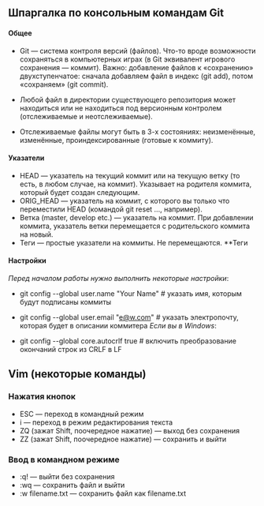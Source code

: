 ## Шпаргалка по консольным командам Git
#### Общее
* Git — система контроля версий (файлов). Что-то вроде возможности сохраняться в компьютерных играх (в Git эквивалент игрового сохранения — коммит). Важно: добавление файлов к «сохранению» двухступенчатое: сначала добавляем файл в индекс (git add), потом «сохраняем» (git commit).

* Любой файл в директории существующего репозитория может находиться или не находиться под версионным контролем (отслеживаемые и неотслеживаемые).

* Отслеживаемые файлы могут быть в 3-х состояниях: неизменённые, изменённые, проиндексированные (готовые к коммиту).

#### Указатели
* HEAD — указатель на текущий коммит или на текущую ветку (то есть, в любом случае, на коммит). Указывает на родителя коммита, который будет создан следующим.
* ORIG_HEAD — указатель на коммит, с которого вы только что переместили HEAD (командой git reset ..., например).
* Ветка (master, develop etc.) — указатель на коммит. При добавлении коммита, указатель ветки перемещается с родительского коммита на новый.
* Теги — простые указатели на коммиты. Не перемещаются.
**Теги

#### Настройки
*Перед началом работы нужно выполнить некоторые настройки*:

* git config --global user.name "Your Name" # указать имя, которым будут подписаны коммиты
* git config --global user.email "e@w.com"  # указать электропочту, которая будет в описании коммитера
*Если вы в Windows*:

* git config --global core.autocrlf true # включить преобразование окончаний строк из CRLF в LF

## Vim (некоторые команды)

### Нажатия кнопок
* ESC     — переход в командный режим
* i       — переход в режим редактирования текста
* ZQ (зажат Shift, поочередное нажатие) — выход без сохранения
* ZZ (зажат Shift, поочередное нажатие) — сохранить и выйти

### Ввод в командном режиме
* :q!             — выйти без сохранения
* :wq             — сохранить файл и выйти
* :w filename.txt — сохранить файл как filename.txt

